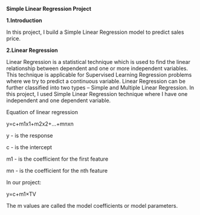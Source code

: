 **Simple Linear Regression Project**

**1.Introduction**

In this project, I build a Simple Linear Regression model to predict sales price.

**2.Linear Regression**

Linear Regression is a statistical technique which is used to find the linear relationship between dependent and one or more independent variables. This technique is applicable for Supervised Learning Regression problems where we try to predict a continuous variable. Linear Regression can be further classified into two types – Simple and Multiple Linear Regression. In this project, I used Simple Linear Regression technique where I have one independent and one dependent variable.

Equation of linear regression 

y=c+m1x1+m2x2+...+mnxn 

y - is the response

c - is the intercept

m1 - is the coefficient for the first feature

mn - is the coefficient for the nth feature

In our project:

y=c+m1×TV 

The  m  values are called the model coefficients or model parameters.

